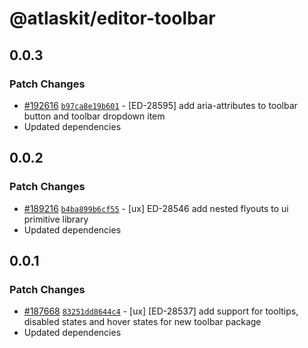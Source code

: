 # @atlaskit/editor-toolbar

## 0.0.3

### Patch Changes

- [#192616](https://bitbucket.org/atlassian/atlassian-frontend-monorepo/pull-requests/192616)
  [`b97ca8e19b601`](https://bitbucket.org/atlassian/atlassian-frontend-monorepo/commits/b97ca8e19b601) -
  [ED-28595] add aria-attributes to toolbar button and toolbar dropdown item
- Updated dependencies

## 0.0.2

### Patch Changes

- [#189216](https://bitbucket.org/atlassian/atlassian-frontend-monorepo/pull-requests/189216)
  [`b4ba899b6cf55`](https://bitbucket.org/atlassian/atlassian-frontend-monorepo/commits/b4ba899b6cf55) -
  [ux] ED-28546 add nested flyouts to ui primitive library
- Updated dependencies

## 0.0.1

### Patch Changes

- [#187668](https://bitbucket.org/atlassian/atlassian-frontend-monorepo/pull-requests/187668)
  [`83251dd8644c4`](https://bitbucket.org/atlassian/atlassian-frontend-monorepo/commits/83251dd8644c4) -
  [ux] [ED-28537] add support for tooltips, disabled states and hover states for new toolbar package
- Updated dependencies

